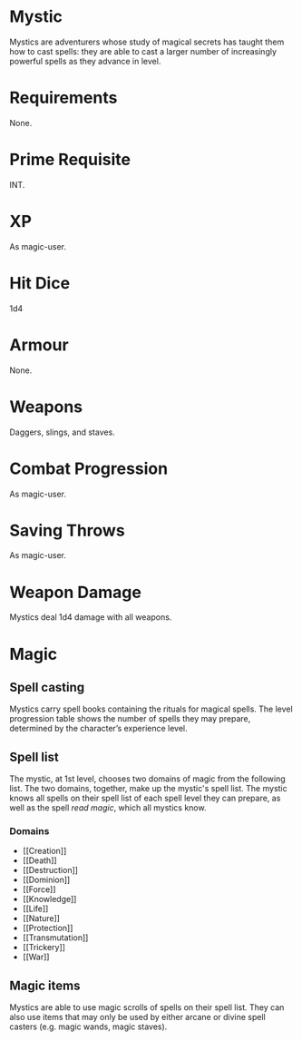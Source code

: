 # Mystic

Mystics are adventurers whose study of magical secrets has taught them how to cast spells: they are able to cast a larger number of increasingly powerful spells as they advance in level.

# Requirements
None.

# Prime Requisite
INT.

# XP
As magic-user.

# Hit Dice
1d4

# Armour
None.

# Weapons
Daggers, slings, and staves.

# Combat Progression
As magic-user.

# Saving Throws
As magic-user.

# Weapon Damage
Mystics deal 1d4 damage with all weapons.

# Magic
## Spell casting
Mystics carry spell books containing the rituals for magical spells. The level progression table shows the number of spells they may prepare, determined
by the character’s experience level. 

## Spell list
The mystic, at 1st level, chooses two domains of magic from the following list. The two domains, together, make up the mystic's spell list. The mystic knows all spells on their spell list of each spell level they can prepare, as well as the spell *read magic*, which all mystics know.

### Domains
- [[Creation]]
- [[Death]]
- [[Destruction]]
- [[Dominion]]
- [[Force]]
- [[Knowledge]]
- [[Life]]
- [[Nature]]
- [[Protection]]
- [[Transmutation]]
- [[Trickery]]
- [[War]]

## Magic items 
Mystics are able to use magic scrolls of spells on their spell list. They can also use items that may only be used by either arcane or divine spell casters (e.g. magic wands, magic staves). 
